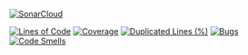 [![SonarCloud](https://sonarcloud.io/images/project_badges/sonarcloud-black.svg)](https://sonarcloud.io/summary/new_code?id=Lehnart_BoardGameBots)

[![Lines of Code](https://sonarcloud.io/api/project_badges/measure?project=Lehnart_cantstop-clone&metric=ncloc)](https://sonarcloud.io/summary/new_code?id=Lehnart_Lehnart_BoardGameBots)
[![Coverage](https://sonarcloud.io/api/project_badges/measure?project=Lehnart_cantstop-clone&metric=coverage)](https://sonarcloud.io/summary/new_code?id=Lehnart_Lehnart_BoardGameBots)
[![Duplicated Lines (%)](https://sonarcloud.io/api/project_badges/measure?project=Lehnart_cantstop-clone&metric=duplicated_lines_density)](https://sonarcloud.io/summary/new_code?id=Lehnart_Lehnart_BoardGameBots)
[![Bugs](https://sonarcloud.io/api/project_badges/measure?project=Lehnart_cantstop-clone&metric=bugs)](https://sonarcloud.io/summary/new_code?id=Lehnart_Lehnart_BoardGameBots)
[![Code Smells](https://sonarcloud.io/api/project_badges/measure?project=Lehnart_cantstop-clone&metric=code_smells)](https://sonarcloud.io/summary/new_code?id=Lehnart_Lehnart_BoardGameBots)
